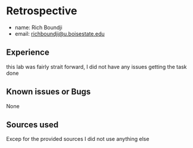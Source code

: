 # Retrospective

- name: Rich Boundji
- email: richboundji@u.boisestate.edu

## Experience

this lab was fairly strait forward, I did not have any issues getting the task done

## Known issues or Bugs

None

## Sources used

Excep for the provided sources I did not use anything else